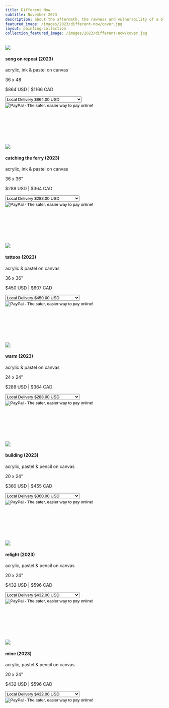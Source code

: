 ```yaml
---
title: Different Now
subtitle: November 2023
description: about the aftermath, the rawness and vulnerability of a blank slate
featured_image: /images/2023/different-now/cover.jpg
layout: painting-collection
collection_featured_image: /images/2023/different-now/cover.jpg
---
```

<!-- 2023_3 -->
<div class="gallery" data-columns="1" style="padding-top: 0px;">
    <img src="/website/images/2023/different-now/song-on-repeat.jpg">
</div>
<div style="padding-bottom: 100px">
    <h4>song on repeat (2023)</h4>
    <p class="description-margin-zero">acrylic, ink & pastel on canvas</p>
    <p class="description-margin-zero">36 x 48</p>
    <p class="description-margin-zero">$864 USD  |  $1166 CAD</p>
    <div class="paypal-button">
        <form target="paypal" action="https://www.paypal.com/cgi-bin/webscr" method="post">
        <input type="hidden" name="cmd" value="_s-xclick">
        <input type="hidden" name="hosted_button_id" value="4ZP73QQQHBBBQ">
        <select name="os0">
          <option value="Local Delivery">Local Delivery $864.00 USD</option>
          <option value="Ship to US or Canada">Ship to US or Canada $1064.00 USD</option>
        </select> 
        <input type="hidden" name="currency_code" value="USD">
        <input type="image" src="https://www.paypalobjects.com/en_US/i/btn/btn_cart_LG.gif" border="0" name="submit" alt="PayPal - The safer, easier way to pay online!">
        <img alt="" border="0" src="https://www.paypalobjects.com/en_US/i/scr/pixel.gif" width="1" height="1">
        </form>
    </div>
</div>

<!-- 2023_4 -->
<div class="gallery" data-columns="1" style="padding-top: 0px;">
    <img src="/website/images/2023/different-now/catching-the-ferry.jpg">
</div>
<div style="padding-bottom: 100px">
    <h4>catching the ferry (2023)</h4>
    <p class="description-margin-zero">acrylic, ink & pastel on canvas</p>
    <p class="description-margin-zero">36 x 36"</p>
    <p class="description-margin-zero">$288 USD  |  $364 CAD</p>
    <div class="paypal-button">
        <form target="paypal" action="https://www.paypal.com/cgi-bin/webscr" method="post">
        <input type="hidden" name="cmd" value="_s-xclick">
        <input type="hidden" name="hosted_button_id" value="FL3RC4JCV4JGN">
       <select name="os0">
          <option value="Local Delivery">Local Delivery $288.00 USD</option>
          <option value="Ship to US or Canada">Ship to US or Canada $338.00 USD</option>
        </select> 
        <input type="hidden" name="currency_code" value="USD">
        <input type="image" src="https://www.paypalobjects.com/en_US/i/btn/btn_cart_LG.gif" border="0" name="submit" alt="PayPal - The safer, easier way to pay online!">
        <img alt="" border="0" src="https://www.paypalobjects.com/en_US/i/scr/pixel.gif" width="1" height="1">
        </form>
    </div>
</div>

<!-- 2023_5 -->
<div class="gallery" data-columns="1" style="padding-top: 0px;">
    <img src="/website/images/2023/different-now/tattoos.jpg">
</div>
<div style="padding-bottom: 100px">
    <h4>tattoos (2023)</h4>
    <p class="description-margin-zero">acrylic & pastel on canvas</p>
    <p class="description-margin-zero">36 x 36"</p>
    <p class="description-margin-zero">$450 USD  |  $607 CAD</p>
    <div class="paypal-button">
        <form target="paypal" action="https://www.paypal.com/cgi-bin/webscr" method="post">
        <input type="hidden" name="cmd" value="_s-xclick">
        <input type="hidden" name="hosted_button_id" value="TF68D2UEN4J9N">
       <select name="os0">
          <option value="Local Delivery">Local Delivery $450.00 USD</option>
          <option value="Ship to US or Canada">Ship to US or Canada $530.00 USD</option>
        </select> 
        <input type="hidden" name="currency_code" value="USD">
        <input type="image" src="https://www.paypalobjects.com/en_US/i/btn/btn_cart_LG.gif" border="0" name="submit" alt="PayPal - The safer, easier way to pay online!">
        <img alt="" border="0" src="https://www.paypalobjects.com/en_US/i/scr/pixel.gif" width="1" height="1">
        </form>
    </div>
</div>

<!-- 2023_6 -->
<div class="gallery" data-columns="1" style="padding-top: 0px;">
    <img src="/website/images/2023/different-now/warm.jpg">
</div>
<div style="padding-bottom: 100px">
    <h4>warm (2023)</h4>
    <p class="description-margin-zero">acrylic & pastel on canvas</p>
    <p class="description-margin-zero">24 x 24"</p>
    <p class="description-margin-zero">$288 USD  |  $364 CAD</p>
    <div class="paypal-button">
        <form target="paypal" action="https://www.paypal.com/cgi-bin/webscr" method="post">
        <input type="hidden" name="cmd" value="_s-xclick">
        <input type="hidden" name="hosted_button_id" value="7Q74HXXRMS5HG">
       <select name="os0">
          <option value="Local Delivery">Local Delivery $288.00 USD</option>
          <option value="Ship to US or Canada">Ship to US or Canada $338.00 USD</option>
        </select> 
        <input type="hidden" name="currency_code" value="USD">
        <input type="image" src="https://www.paypalobjects.com/en_US/i/btn/btn_cart_LG.gif" border="0" name="submit" alt="PayPal - The safer, easier way to pay online!">
        <img alt="" border="0" src="https://www.paypalobjects.com/en_US/i/scr/pixel.gif" width="1" height="1">
        </form>
    </div>
</div>

<!-- 2023_7 -->
<div class="gallery" data-columns="1" style="padding-top: 0px;">
    <img src="/website/images/2023/different-now/building.jpg">
</div>
<div style="padding-bottom: 100px">
    <h4>building (2023)</h4>
    <p class="description-margin-zero">acrylic, pastel & pencil on canvas</p>
    <p class="description-margin-zero">20 x 24"</p>
    <p class="description-margin-zero">$360 USD  |  $455 CAD</p>
    <div class="paypal-button">
        <form target="paypal" action="https://www.paypal.com/cgi-bin/webscr" method="post">
        <input type="hidden" name="cmd" value="_s-xclick">
        <input type="hidden" name="hosted_button_id" value="FQP4MDHYXDNFC">
       <select name="os0">
          <option value="Local Delivery">Local Delivery $360.00 USD</option>
          <option value="Ship to US or Canada">Ship to US or Canada $440.00 USD</option>
        </select> 
        <input type="hidden" name="currency_code" value="USD">
        <input type="image" src="https://www.paypalobjects.com/en_US/i/btn/btn_cart_LG.gif" border="0" name="submit" alt="PayPal - The safer, easier way to pay online!">
        <img alt="" border="0" src="https://www.paypalobjects.com/en_US/i/scr/pixel.gif" width="1" height="1">
        </form>
    </div>
</div>

<!-- 2023_8 -->
<div class="gallery" data-columns="1" style="padding-top: 0px;">
    <img src="/website/images/2023/different-now/relight.jpg">
</div>
<div style="padding-bottom: 100px">
    <h4>relight (2023)</h4>
    <p class="description-margin-zero">acrylic, pastel & pencil on canvas</p>
    <p class="description-margin-zero">20 x 24"</p>
    <p class="description-margin-zero">$432 USD  |  $596 CAD</p>
    <div class="paypal-button">
        <form target="paypal" action="https://www.paypal.com/cgi-bin/webscr" method="post">
        <input type="hidden" name="cmd" value="_s-xclick">
        <input type="hidden" name="hosted_button_id" value="PNZHD8YYKTB3W">
       <select name="os0">
          <option value="Local Delivery">Local Delivery $432.00 USD</option>
          <option value="Ship to US or Canada">Ship to US or Canada $512.00 USD</option>
        </select> 
        <input type="hidden" name="currency_code" value="USD">
        <input type="image" src="https://www.paypalobjects.com/en_US/i/btn/btn_cart_LG.gif" border="0" name="submit" alt="PayPal - The safer, easier way to pay online!">
        <img alt="" border="0" src="https://www.paypalobjects.com/en_US/i/scr/pixel.gif" width="1" height="1">
        </form>
    </div>
</div>

<!-- 2023_9 -->
<div class="gallery" data-columns="1" style="padding-top: 0px;">
    <img src="/website/images/2023/different-now/mine.jpg">
</div>
<div style="padding-bottom: 100px">
    <h4>mine (2023)</h4>
    <p class="description-margin-zero">acrylic, pastel & pencil on canvas</p>
    <p class="description-margin-zero">20 x 24"</p>
    <p class="description-margin-zero">$432 USD  |  $596 CAD</p>
    <div class="paypal-button">
        <form target="paypal" action="https://www.paypal.com/cgi-bin/webscr" method="post">
        <input type="hidden" name="cmd" value="_s-xclick">
        <input type="hidden" name="hosted_button_id" value="YVMEVSRLB58VS">
       <select name="os0">
          <option value="Local Delivery">Local Delivery $432.00 USD</option>
          <option value="Ship to US or Canada">Ship to US or Canada $512.00 USD</option>
        </select> 
        <input type="hidden" name="currency_code" value="USD">
        <input type="image" src="https://www.paypalobjects.com/en_US/i/btn/btn_cart_LG.gif" border="0" name="submit" alt="PayPal - The safer, easier way to pay online!">
        <img alt="" border="0" src="https://www.paypalobjects.com/en_US/i/scr/pixel.gif" width="1" height="1">
        </form>
    </div>
</div>